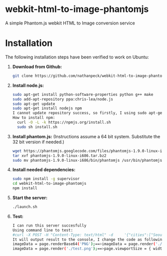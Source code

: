 webkit-html-to-image-phantomjs
==============================

A simple Phantom.js webkit HTML to Image conversion service

Installation
============

The following installation steps have been verified to work on Ubuntu:

1. **Download from Github:**

    ```bash
    git clone https://github.com/nathanpeck/webkit-html-to-image-phantomjs.git
    ```   

2. **Install node.js:**

    ```bash
    sudo apt-get install python-software-properties python g++ make
    sudo add-apt-repository ppa:chris-lea/node.js
    sudo apt-get update
    sudo apt-get install nodejs npm
    I cannot update repository success, so firstly, I using sudo apt-get install nodejs to install nodejs.
    How to install npm:
      curl -O -L -k https://npmjs.org/install.sh
      sudo sh install.sh
    ```

3. **Install phantom.js:** (Instructions assume a 64 bit system. Substitute the 32 bit version if needed.)

    ```bash
    wget https://phantomjs.googlecode.com/files/phantomjs-1.9.0-linux-i686.tar.bz2
    tar xvf phantomjs-1.9.0-linux-i686.tar.bz2
    sudo mv phantomjs-1.9.0-linux-i686/bin/phantomjs /usr/bin/phantomjs
    ```

4. **Install needed dependencies:**

    ```bash
    sudo npm install -g supervisor
    cd webkit-html-to-image-phantomjs
    npm install
    ```
    
5. **Start the server:**

    ```bash
    ./launch.sh
    ```
6. **Test:**

    ```bash
    I can run this server succesfully
    Using command line to test:
    #curl -X POST -H "Content-Type: text/html" -d     '{"cities":["Seoul","Shanghai","Taipei"]}' 192.168.1.8:3000
    It will output result to the console, I change the code as following:
    imageData = page.renderBase64('PNG');==>imageData = page.render('./test.png'); (save it)
    imageData = page.render('./test.png');==>page.viewportSize = { width: 384, height: 554 };(change size)
    
    ```
